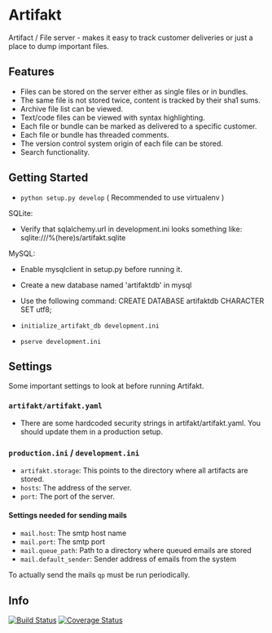 Artifakt
========

Artifact / File server - makes it easy to track customer deliveries or just a place to dump important files.

Features
--------

* Files can be stored on the server either as single files or in bundles.
* The same file is not stored twice, content is tracked by their sha1 sums.
* Archive file list can be viewed.
* Text/code files can be viewed with syntax highlighting.
* Each file or bundle can be marked as delivered to a specific customer.
* Each file or bundle has threaded comments.
* The version control system origin of each file can be stored.
* Search functionality.

Getting Started
---------------

- `python setup.py develop` ( Recommended to use virtualenv )

SQLite:
  - Verify that sqlalchemy.url in development.ini looks something like: sqlite:///%(here)s/artifakt.sqlite

MySQL:
  - Enable mysqlclient in setup.py before running it.
  - Create a new database named 'artifaktdb' in mysql
  - Use the following command: CREATE DATABASE artifaktdb CHARACTER SET utf8;

- `initialize_artifakt_db development.ini`

- `pserve development.ini`

## Settings

Some important settings to look at before running Artifakt.

### `artifakt/artifakt.yaml`
* There are some hardcoded security strings in artifakt/artifakt.yaml. You should update them in a production setup.

### `production.ini` / `development.ini`
* `artifakt.storage`: This points to the directory where all artifacts are stored. 
* `hosts`: The address of the server.
* `port`: The port of the server.
#### Settings needed for sending mails
* `mail.host`: The smtp host name
* `mail.port`: The smtp port
* `mail.queue_path`: Path to a directory where queued emails are stored
* `mail.default_sender`: Sender address of emails from the system

To actually send the mails `qp` must be run periodically.

## Info

[![Build Status](https://travis-ci.org/Zitrax/Artifakt.svg?branch=master)](https://travis-ci.org/Zitrax/Artifakt)
[![Coverage Status](https://coveralls.io/repos/github/Zitrax/Artifakt/badge.svg?branch=master)](https://coveralls.io/github/Zitrax/Artifakt?branch=master)
